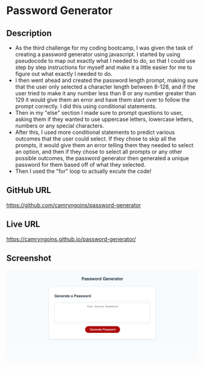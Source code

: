 # Password Generator

## Description
- As the third challenge for my coding bootcamp, I was given the task of creating a password generator using javascript. I started by using pseudocode to map out exactly what I needed to do, so that I could use step by step instructions for myself and make it a little easier for me to figure out what exactly I needed to do.
- I then went ahead and created the password length prompt, making sure that the user only selected a character length between 8-128, and if the user tried to make it any number less than 8 or any number greater than 129 it would give them an error and have them start over to follow the prompt correctly. I did this using conditional statements.
- Then in my "else" section I made sure to prompt questions to user, asking them if they wanted to use uppercase letters, lowercase letters, numbers or any special characters.
- After this, I used more conditional statements to predict various outcomes that the user could select. If they chose to skip all the prompts, it would give them an error telling them they needed to select an option, and then if they chose to select all prompts or any other possible outcomes, the password generator then generated a unique password for them based off of what they selected.
- Then I used the "for" loop to actually excute the code! 

## GitHub URL
https://github.com/camryngoins/password-generator

## Live URL
https://camryngoins.github.io/password-generator/

## Screenshot
![Password Generator](./assets/images/password-screenshot.png)